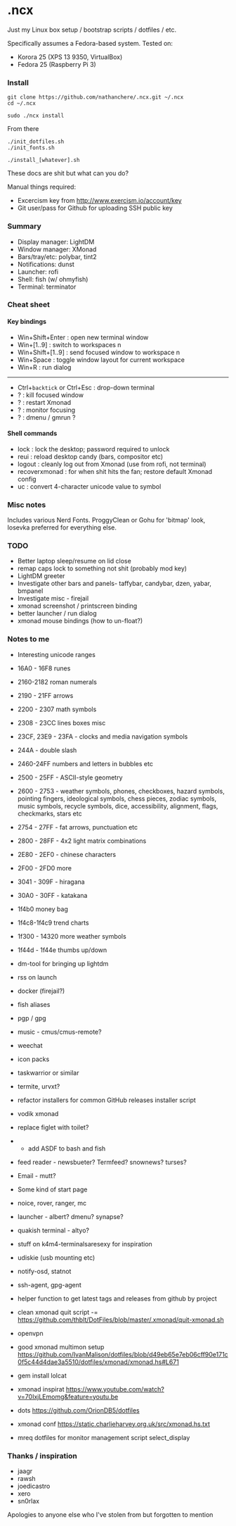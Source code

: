 # .ncx

Just my Linux box setup / bootstrap scripts / dotfiles / etc.

Specifically assumes a Fedora-based system. Tested on:

* Korora 25 (XPS 13 9350, VirtualBox)
* Fedora 25 (Raspberry Pi 3)

### Install

    git clone https://github.com/nathanchere/.ncx.git ~/.ncx
    cd ~/.ncx

    sudo ./ncx install

From there

    ./init_dotfiles.sh
    ./init_fonts.sh

    ./install_[whatever].sh

These docs are shit but what can you do?

Manual things required:

* Excercism key from http://www.exercism.io/account/key
* Git user/pass for Github for uploading SSH public key

### Summary

* Display manager: LightDM
* Window manager: XMonad
* Bars/tray/etc: polybar, tint2
* Notifications: dunst
* Launcher: rofi
* Shell: fish (w/ ohmyfish)
* Terminal: terminator

### Cheat sheet

#### Key bindings

* Win+Shift+Enter : open new terminal window
* Win+[1..9] : switch to workspaces n
* Win+Shift+[1..9] : send focused window to workspace n
* Win+Space :  toggle window layout for current workspace
* Win+R : run dialog
-------
* Ctrl+`backtick` or Ctrl+Esc : drop-down terminal
* ? : kill focused window
* ? : restart Xmonad
* ? : monitor focusing
* ? : dmenu / gmrun ?

#### Shell commands

* lock : lock the desktop; password required to unlock
* reui : reload desktop candy (bars, compositor etc)
* logout : cleanly log out from Xmonad (use from rofi, not terminal)
* recoverxmonad : for when shit hits the fan; restore default Xmonad config
* uc : convert 4-character unicode value to symbol

### Misc notes

Includes various Nerd Fonts. ProggyClean or Gohu for 'bitmap' look, Iosevka preferred for everything else.

### TODO

* Better laptop sleep/resume on lid close
* remap caps lock to something not shit (probably mod key)
* LightDM greeter
* Investigate other bars and panels- taffybar, candybar, dzen, yabar, bmpanel
* Investigate misc - firejail
* xmonad screenshot / printscreen binding
* better launcher / run dialog
* xmonad mouse bindings (how to un-float?)

### Notes to me

* Interesting unicode ranges
 * 16A0 - 16F8 runes
 * 2160-2182 roman numerals
 * 2190 - 21FF arrows
 * 2200 - 2307 math symbols
 * 2308 - 23CC lines boxes misc
 * 23CF, 23E9 - 23FA - clocks and media navigation symbols
 * 244A - double slash
 * 2460-24FF numbers and letters in bubbles etc
 * 2500 - 25FF - ASCII-style geometry
 * 2600 - 2753 - weather symbols, phones, checkboxes, hazard symbols, pointing fingers, ideological symbols, chess pieces, zodiac symbols, music symbols, recycle symbols, dice, accessibility, alignment, flags, checkmarks, stars etc
 * 2754 - 27FF - fat arrows, punctuation etc
 * 2800 - 28FF - 4x2 light matrix combinations
 * 2E80 - 2EF0 - chinese characters
 * 2F00 - 2FD0 more
 * 3041 - 309F - hiragana
 * 30A0 - 30FF - katakana
 * 1f4b0 money bag
 * 1f4c8-1f4c9 trend charts
 * 1f300 - 14320 more weather symbols
 * 1f44d - 1f44e thumbs up/down

* dm-tool for bringing up lightdm
* rss on launch
* docker (firejail?)
* fish aliases
* pgp / gpg
* music - cmus/cmus-remote?
* weechat
* icon packs
* taskwarrior or similar
* termite, urvxt?
* refactor installers for common GitHub releases installer script
* vodik xmonad
* replace figlet with toilet?
* * add ASDF to bash and fish
* feed reader - newsbueter? Termfeed? snownews? turses?
* Email - mutt?
* Some kind of start page
* noice, rover, ranger, mc
* launcher - albert? dmenu? synapse?
* quakish terminal - altyo?
* stuff on k4m4-terminalsaresexy for inspiration
* udiskie (usb mounting etc)
* notify-osd, statnot
* ssh-agent, gpg-agent
* helper function to get latest tags and releases from github by project
* clean xmonad quit script -= https://github.com/thblt/DotFiles/blob/master/.xmonad/quit-xmonad.sh
* openvpn
* good xmonad multimon setup https://github.com/IvanMalison/dotfiles/blob/d49eb65e7eb06cff90e171c0f5c44d4dae3a5510/dotfiles/xmonad/xmonad.hs#L671
* gem install lolcat
* xmonad inspirat https://www.youtube.com/watch?v=70IxjLEmomg&feature=youtu.be
* dots https://github.com/OrionDB5/dotfiles
* xmonad conf https://static.charlieharvey.org.uk/src/xmonad.hs.txt
* mreq dotfiles for monitor management script select_display

### Thanks / inspiration

* jaagr
* rawsh
* joedicastro
* xero
* sn0rlax

Apologies to anyone else who I've stolen from but forgotten to mention
